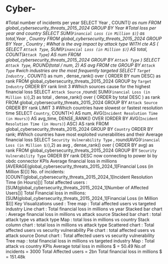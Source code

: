 # Cyber-
#Total number of incidents per year 
SELECT Year , COUNT(*) as num FROM global_cybersecurity_threats_2015_2024
GROUP BY Year 
#Total loss per year and country 
SELECT SUM(`Financial Loss (in Million $)`) as total,Year , Country FROM global_cybersecurity_threats_2015_2024
GROUP BY Year , Country ;
#What is the avg impact by attack type 
WITH cte AS (
    SELECT 
        `Attack Type`,
        SUM(`Financial Loss (in Million $)`) AS total,
        COUNT(`Attack Type`) AS num
    FROM global_cybersecurity_threats_2015_2024
    GROUP BY `Attack Type`
)
SELECT 
    `Attack Type`,
    ROUND(total / num, 2) AS avg
FROM cte
GROUP BY `Attack Type`
#wich industries are the most frequently targeted 
SELECT `Target Industry` , COUNT(*) as num ,
dense_rank() over ( ORDER BY num DESC) as rank FROM global_cybersecurity_threats_2015_2024 
GROUP by `Target Industry`
ORDER BY rank
limit 3 
#Which sources  cause for the highest financial loss 
SELECT `Attack Source` ,round( SUM(`Financial Loss (in Million $)`),2) as total ,
dense_rank() over ( ORDER by total DESC ) as rank FROM global_cybersecurity_threats_2015_2024 
GROUP BY `Attack Source` 
ORDER BY rank 
LIMIT 3 
#Which countries have slowest or fastest resolution time 
SELECT 
    `Country`, 
    COUNT(*) AS num,
    AVG(`Incident Resolution Time (in Hours)`) AS avg_time,
    DENSE_RANK() OVER (ORDER BY AVG(`Incident Resolution Time (in Hours)`) ASC) AS rank
FROM global_cybersecurity_threats_2015_2024
GROUP BY `Country`
ORDER BY rank;
#Which countries have most exploited vunerabilities and their Average financial loss
SELECT `Security Vulnerability Type` , round(AVG(`Financial Loss (in Million $)`),2) as avg , dense_rank() over ( ORDER BY avg) as rank FROM global_cybersecurity_threats_2015_2024 
GROUP BY `Security Vulnerability Type` 
ORDER BY rank DESC
now connecting to power bi by obdc connector 
KPIs
Average financial loss in millions [AVERAGE(global_cybersecurity_threats_2015_2024_1[Financial Loss (in Million $)])]
No. of incidents: [COUNT(global_cybersecurity_threats_2015_2024_1[Incident Resolution Time (in Hours)])]
Total affected users : 
  [SUM(global_cybersecurity_threats_2015_2024_1[Number of Affected Users])]
Total Financial loss in millions:
  [SUM(global_cybersecurity_threats_2015_2024_1[Financial Loss (in Million $)]]
Key Visualizations used :
Tree map : Total affected users vs targeted industry 
Line chart : Total financial loss in millions vs year 
Stacked bar chart : Average financial loss in millions vs attack source 
Stacked bar chart : total attack type vs attack type 
Map : total loss in millions vs country 
Stack column chart : total loss in millions vs attack type 
Scattered chart : Total affected users vs security vulnerability
Pie chart : total affected users vs attack source 
Donut chart : Total affected users vs security vulnerability
Tree map : total financial loss in millions vs targeted industry 
Map : Total attack vs country 
KPIs 
Average total loss in millions $ = 50.49
No.of incidents = 3000
Total Affected users = 2bn
Total financial loss in millions $ = 151.48k 
